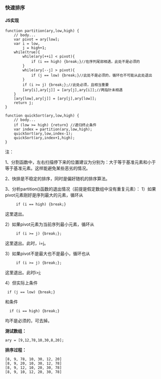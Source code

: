 ### **快速排序**
#### **JS实现**

	function partition(ary,low,high) {
		// body...
		var pivot = ary[low];
		var i = low,
			j = high+1;
		while(true){
			while(ary[++i] < pivot){
				if (i == high) {break;}//在序列尾部相遇，此处不是必须的
			}
			while(ary[--j] > pivot){
				if (j == low) {break;}//此处不是必须的，循环也不可能从此处退出
			}
			if (i >= j) {break;};//此处必须，且相当重要
			[ary[i],ary[j]] = [ary[j],ary[i]];//两指针未相遇
		}
		[ary[low],ary[j]] = [ary[j],ary[low]];
		return j;
	}

	function quickSort(ary,low,high) {
		// body...
		if (low >= high) {return} //递归终止条件
		var index = partition(ary,low,high);
		quickSort(ary,low,index-1);
		quickSort(ary,index+1,high);
	}
注：

1、分割函数中，左右扫描停下来的位置建议为分别为：大于等于基准元素和小于等于基准元素。这样能避免某些恶劣的情况。

2、快排是不稳定的排序，同时是偏好随机的排序算法。

3、分析partition()函数的退出情况（前提是假定数组中没有重复元素）：
1）如果pivot元素刚好是序列最大的元素，循环从   

         if (i == high) {break;}

这里退出。

2）如果pivot元素为当前序列最小元素，循环从

         if (i >= j) {break;};
这里退出。此时，i=j。

3）如果pivot不是最大也不是最小，循环也从

         if (i >= j) {break;};
这里退出。此时i>j;

4）但实际上条件

     if (j == low) {break;}
和条件

      if (i == high) {break;}
均不是必须的，可去掉。

**测试数组：**

	ary = [9,12,78,10,30,8,20];
**排序过程：**

	[8, 9, 78, 10, 30, 12, 20]
	[8, 9, 20, 10, 30, 12, 78]
	[8, 9, 12, 10, 20, 30, 78]
	[8, 9, 10, 12, 20, 30, 78]